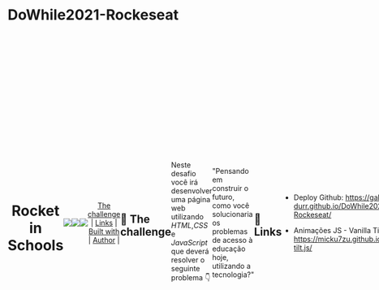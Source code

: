 # DoWhile2021-Rockeseat

<div style="align-self: center;align-items: center; display: flex; justify-content: space-between; width: 150px;" >
<h1 align="center" class="line-1 anim-typewriter">Rocket in Schools</h1>

  
<img align="center" src="https://i.imgur.com/NweA7wO.png">
   <br><br>
<img align="center" src="https://media4.giphy.com/media/j46HrQ4CXrdl7c88be/giphy.gif?cid=790b7611bd63eae1384b26f27d9880aeff37c0668caedcad&rid=giphy.gif&ct=g">
    
<img align="center" src="https://media3.giphy.com/media/CLxFoVJFRtfd226oAX/giphy.gif?cid=790b7611646acd6aeafbc9212054adf68810409df9774243&rid=giphy.gif&ct=g">


<div align="center"  class="links">
    <a href="#the_challenge">The challenge</a> |
     <a href="#links">Links</a> |
      <a href="#built_with">Built with</a> |
       <a href="#author">Author</a> |
</div>
    
  <br><br>


<h2 id="the_challenge">🚩  The challenge  </h2>


<p> Neste desafio você irá desenvolver uma página web utilizando <em>HTML</em>,<em>CSS</em> e <em>JavaScript</em> que deverá resolver o seguinte problema 👇


"Pensando em construir o futuro, como você solucionaria os problemas de acesso à educação hoje, utilizando a tecnologia?" </p>

<br>


<h2 id="links">🔗 Links</h2>

- Deploy Github: https://gabriel-durr.github.io/DoWhile2021-Rockeseat/

- Animações JS - Vanilla Tilt : https://micku7zu.github.io/vanilla-tilt.js/

 <br><br>
<h2 id="built_with"> 🧙‍♂️ Built with</h2>


 
<img class="icon" src="https://img.icons8.com/dusk/22/000000/javascript-logo.png"/>   ``Javascript`` <br>
<img class="icon" src="https://img.icons8.com/dusk/22/000000/css3.png"/>     ``CSS3``  <br>
<img class="icon" src="https://img.icons8.com/color/24/000000/html-5--v1.png"/>     ``HTML``  <br>
 




<br>

<h2 id="what_i_learned"> 🧑‍💻 What I learned</h2>


- Mesmo sendo um projeto simples, me possibilitou colocar em prática conceitos / conhecimentos que eu tinha como teoria apenas, me fez aprender e buscar meios e ferramentas para solucionar problemas que vinham surgindo conforme o desenvolvimento. 

- Uma das coisas que gostei muito é desenvolver algo com total liberdade criativa, tendo algumas idéias e aplicando conforme minha base de conhecimento. 

- Entendi, que em um projeto vai muito além de código, existem inúmeros fatores importantes, principalmente ao publico / problema que irá se destinar 🤔

<br>


<h4 id = "author">  <em>Feito com💜 Gabriel Dürr M. </em>  </h4>

